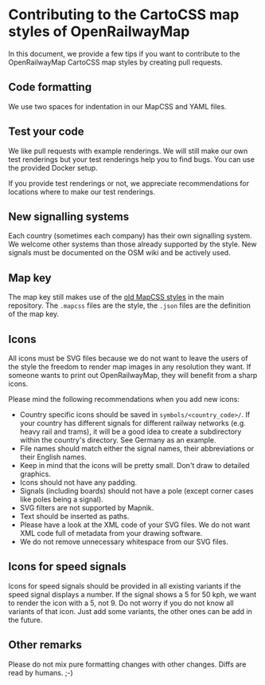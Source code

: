 # Contributing to the CartoCSS map styles of OpenRailwayMap

In this document, we provide a few tips if you want to contribute to the OpenRailwayMap CartoCSS map styles by creating pull requests.

## Code formatting

We use two spaces for indentation in our MapCSS and YAML files.

## Test your code

We like pull requests with example renderings. We will still make our own test renderings
but your test renderings help you to find bugs. You can use the provided Docker setup.

If you provide test renderings or not, we appreciate recommendations for locations where to
make our test renderings.

## New signalling systems

Each country (sometimes each company) has their own signalling system. We welcome
other systems than those already supported by the style. New signals must be documented
on the OSM wiki and be actively used.

## Map key

The map key still makes use of the
[old MapCSS styles](https://github.com/OpenRailwayMap/OpenRailwayMap/tree/master/styles)
in the main repository. The `.mapcss` files are the style, the `.json` files
are the definition of the map key.

## Icons

All icons must be SVG files because we do not want to leave the users of the
style the freedom to render map images in any resolution they want. If someone
wants to print out OpenRailwayMap, they will benefit from a sharp icons.

Please mind the following recommendations when you add new icons:

* Country specific icons should be saved in `symbols/<country_code>/`.
  If your country has different signals for different railway networks (e.g.
  heavy rail and trams), it will be a good idea to create a subdirectory within
  the country's directory. See Germany as an example.
* File names should match either the signal names, their abbreviations or their
  English names.
* Keep in mind that the icons will be pretty small. Don't draw to detailed graphics.
* Icons should not have any padding.
* Signals (including boards) should not have a pole (except corner cases like poles
  being a signal).
* SVG filters are not supported by Mapnik.
* Text should be inserted as paths.
* Please have a look at the XML code of your SVG files. We do not want XML code
  full of metadata from your drawing software.
* We do not remove unnecessary whitespace from our SVG files.

## Icons for speed signals

Icons for speed signals should be provided in all existing variants if the speed signal
displays a number. If the signal shows a 5 for 50 kph, we want to render the icon with a 5,
not 9. Do not worry if you do not know all variants of that icon. Just add some variants,
the other ones can be add in the future.

## Other remarks

Please do not mix pure formatting changes with other changes. Diffs are read by humans. ;-)
